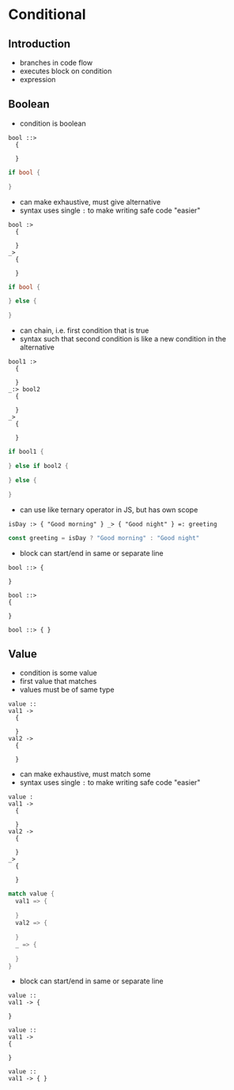 # Conditional



## Introduction

- branches in code flow
- executes block on condition
- expression



## Boolean

- condition is boolean

```
bool ::>
  {

  }
```

```rust
if bool {

}
```

- can make exhaustive, must give alternative
- syntax uses single `:` to make writing safe code "easier"

```
bool :>
  {

  }
_>
  {

  }
```

```rust
if bool {

} else {

}
```

- can chain, i.e. first condition that is true
- syntax such that second condition is like a new condition in the alternative

```
bool1 :>
  {

  }
_:> bool2
  {

  }
_>
  {

  }
```

```rust
if bool1 {

} else if bool2 {

} else {

}
```

- can use like ternary operator in JS, but has own scope

```
isDay :> { "Good morning" } _> { "Good night" } =: greeting
```

```js
const greeting = isDay ? "Good morning" : "Good night"
```

- block can start/end in same or separate line

```
bool ::> {

}

bool ::>
{

}

bool ::> { }
```



## Value

- condition is some value
- first value that matches
- values must be of same type

```
value ::
val1 ->
  {

  }
val2 ->
  {

  }
```

- can make exhaustive, must match some
- syntax uses single `:` to make writing safe code "easier"
<!-- todo: distinguishing "-" from "_" is hard on the eyes... -->

```
value :
val1 ->
  {

  }
val2 ->
  {

  }
_>
  {

  }
```

```rust
match value {
  val1 => {

  }
  val2 => {

  }
  _ => {

  }
}
```

<!-- todo: specify condition on match arm as well? mixes boolean with value, just use exhaustive boolean instead? -->
- block can start/end in same or separate line

```
value ::
val1 -> {

}

value ::
val1 ->
{

}

value ::
val1 -> { }
```